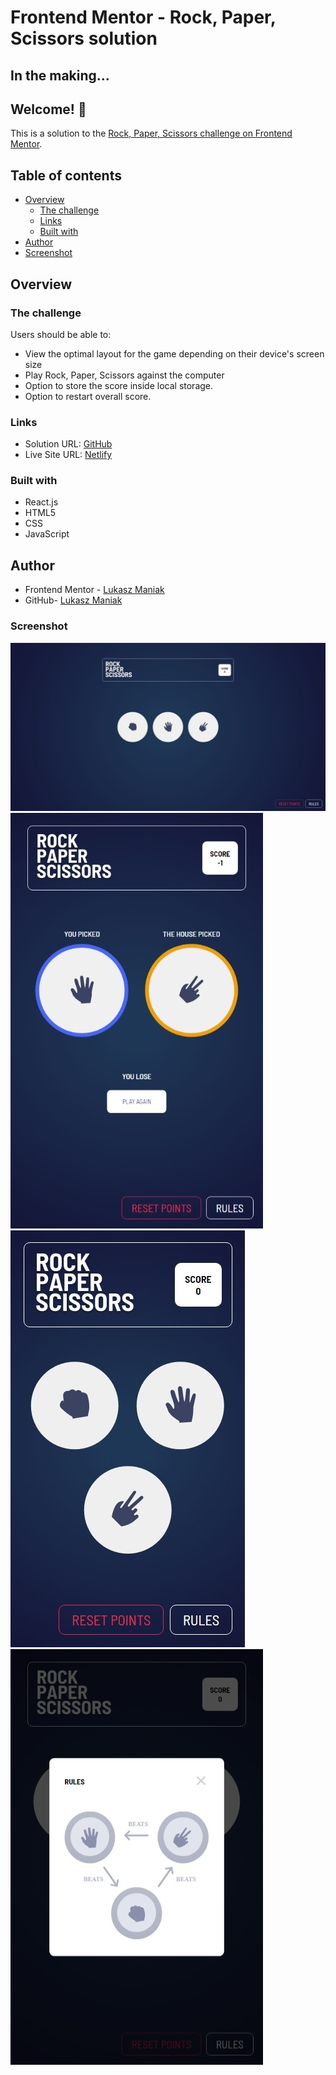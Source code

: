 # Frontend Mentor - Rock, Paper, Scissors solution

## In the making...

## Welcome! 👋

This is a solution to the [Rock, Paper, Scissors challenge on Frontend Mentor](https://www.frontendmentor.io/challenges/rock-paper-scissors-game-pTgwgvgH).

## Table of contents

- [Overview](#overview)
  - [The challenge](#the-challenge)
  - [Links](#links)
  - [Built with](#built-with)
- [Author](#author)
- [Screenshot](#screenshot)

## Overview

### The challenge

Users should be able to:

- View the optimal layout for the game depending on their device's screen size
- Play Rock, Paper, Scissors against the computer
- Option to store the score inside local storage.
- Option to restart overall score.

### Links

- Solution URL: [GitHub](https://github.com/LukaszManiak/Frontend-Mentor-REST-Countries)
- Live Site URL: [Netlify](https://lukas-rock-paper-scissors.netlify.app/)

### Built with

- React.js
- HTML5
- CSS
- JavaScript

## Author

- Frontend Mentor - [Lukasz Maniak](https://www.frontendmentor.io/profile/Mejniak)
- GitHub- [Lukasz Maniak](https://github.com/LukaszManiak)

### Screenshot

![Screenshot 1](/screenshots/screen1.jpeg?raw=true "Screenshot 1")
![Screenshot 2](/screenshots/screen2.jpeg?raw=true "Screenshot 2")
![Screenshot 3](/screenshots/screen3.jpeg?raw=true "Screenshot 3")
![Screenshot 3](/screenshots/screen4.jpeg?raw=true "Screenshot 4")
